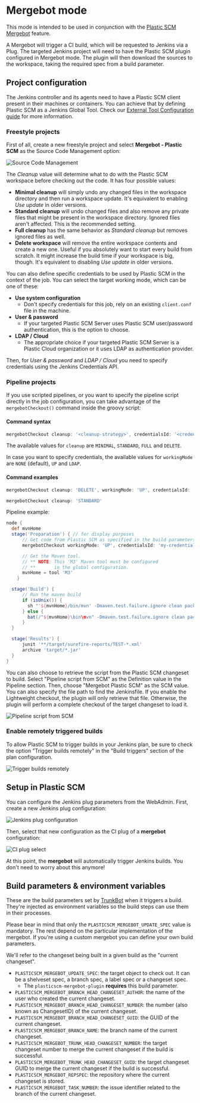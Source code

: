 # Mergebot mode

This mode is intended to be used in conjunction with the
[Plastic SCM Mergebot](https://blog.plasticscm.com/2018/09/mergebot-story-of-our-devops-initiative.html) feature.

A Mergebot will trigger a CI build, which will be requested to Jenkins via a Plug. The targeted Jenkins project will
need to have the Plastic SCM plugin configured in Mergebot mode. The plugin will then download the sources to the
workspace, taking the required spec from a build parameter.

## Project configuration

The Jenkins controller and its agents need to have a Plastic SCM client present in their machines or containers.
You can achieve that by defining Plastic SCM as a Jenkins Global Tool. Check our
[External Tool Configuration guide](ExternalToolConfiguration.md) for more information.

### Freestyle projects

First of all, create a new freestyle project and select **Mergebot - Plastic SCM** as the Source Code
Management option:

![Source Code Management](img/mergebot/plasticscm-setup.png)

The _Cleanup_ value will determine what to do with the Plastic SCM workspace before checking out
the code. It has four possible values:

* **Minimal cleanup** will simply undo any changed files in the workspace directory and then run
  a workspace update. It's equivalent to enabling _Use update_ in older versions.
* **Standard cleanup** will undo changed files and also remove any private files that might be
  present in the workspace directory. Ignored files aren't affected. This is the recommended
  setting.
* **Full cleanup** has the same behavior as _Standard cleanup_ but removes ignored files as well.
* **Delete workspace** will remove the entire workspace contents and create a new one. Useful if you
  absolutely want to start every build from scratch. It might increase the build time if your
  workspace is big, though. It's equivalent to disabling _Use update_ in older versions.

You can also define specific credentials to be used by Plastic SCM in the context of the job. You can select the
target working mode, which can be one of these:

* **Use system configuration**
  * Don't specify credentials for this job, rely on an existing `client.conf` file in the machine.
* **User & password**
  * If your targeted Plastic SCM Server uses Plastic SCM user/password authentication, this is the option to choose.
* **LDAP / Cloud**
  * The appropriate choice if your targeted Plastic SCM Server is a Plastic Cloud organization or it uses LDAP as
    authentication provider.

Then, for _User & password_ and _LDAP / Cloud_ you need to specify credentials using the Jenkins Credentials API.

### Pipeline projects

If you use scripted pipelines, or you want to specify the pipeline script directly in the job configuration, you can
take advantage of the `mergebotCheckout()` command inside the groovy script:

####  Command syntax

```groovy
mergebotCheckout cleanup: '<cleanup-strategy>', credentialsId: '<credentials-id>', workingMode: '<working-mode>'
```

The available values for `cleanup` are `MINIMAL`, `STANDARD`, `FULL` and `DELETE`.

In case you want to specify credentials, the available values for `workingMode` are `NONE` (default), `UP` and `LDAP`.

#### Command examples

```groovy
mergebotCheckout cleanup: 'DELETE', workingMode: 'UP', credentialsId: 'my-credentials'

mergebotCheckout cleanup: 'STANDARD'
```

Pipeline example:

```groovy
node {
  def mvnHome
  stage('Preparation') { // for display purposes
      // Get code from Plastic SCM as specified in the build parameters
      mergebotCheckout workingMode: 'UP', credentialsId: 'my-credentials'

      // Get the Maven tool.
      // ** NOTE: This 'M3' Maven tool must be configured
      // **       in the global configuration.
      mvnHome = tool 'M3'
    }

  stage('Build') {
      // Run the maven build
      if (isUnix()) {
        sh "'${mvnHome}/bin/mvn' -Dmaven.test.failure.ignore clean package"
      } else {
        bat(/"${mvnHome}\bin\mvn" -Dmaven.test.failure.ignore clean package/)
      }
  }

  stage('Results') {
      junit '**/target/surefire-reports/TEST-*.xml'
      archive 'target/*.jar'
  }
}
```

You can also choose to retrieve the script from the Plastic SCM changeset to build. Select "Pipeline
script from SCM" as the Definition value in the Pipeline section. Then, choose "Mergebot Plastic SCM"
as the SCM value. You can also specify the file path to find the Jenkinsfile. If you enable the
Lightweight checkout, the plugin will only retrieve that file. Otherwise, the plugin will perform a
complete checkout of the target changeset to load it.

![Pipeline script from SCM](img/mergebot/pipeline-configuration.png)

### Enable remotely triggered builds

To allow Plastic SCM to trigger builds in your Jenkins plan, be sure to check the option "Trigger
builds remotely" in the "Build triggers" section of the plan configuration.

![Trigger builds remotely](img/mergebot/remote-trigger-auth.png)

## Setup in Plastic SCM

You can configure the Jenkins plug parameters from the WebAdmin. First, create a new Jenkins plug configuration:

![Jenkins plug configuration](img/mergebot/jenkins-plug-config.png)

Then, select that new configuration as the CI plug of a **mergebot** configuration:

![CI plug select](img/mergebot/ci-plug-select.png)

At this point, the **mergebot** will automatically trigger Jenkins builds. You don't need to
worry about this anymore!

## Build parameters & environment variables

These are the build parameters set by [TrunkBot](https://github.com/PlasticSCM/trunk-mergebot) when
it triggers a build. They're injected as environment variables so the build steps can use them in
their processes.

Please bear in mind that only the `PLASTICSCM_MERGEBOT_UPDATE_SPEC` value is mandatory. The rest
depend on the particular implementation of the mergebot. If you're using a custom mergebot you can
define your own build parameters.

We'll refer to the changeset being built in a given build as the "current changeset".

* `PLASTICSCM_MERGEBOT_UPDATE_SPEC`: the target object to check out. It can be a shelveset spec, a branch
  spec, a label spec or a changeset spec.
    * The `plasticscm-mergebot-plugin` **requires** this build parameter.
* `PLASTICSCM_MERGEBOT_BRANCH_HEAD_CHANGESET_AUTHOR`: the name of the user who created the current changeset.
* `PLASTICSCM_MERGEBOT_BRANCH_HEAD_CHANGESET_NUMBER`: the number (also known as ChangesetID) of the
  current changeset.
* `PLASTICSCM_MERGEBOT_BRANCH_HEAD_CHANGESET_GUID`: the GUID of the current changeset.
* `PLASTICSCM_MERGEBOT_BRANCH_NAME`: the branch name of the current changeset.
* `PLASTICSCM_MERGEBOT_TRUNK_HEAD_CHANGESET_NUMBER`: the target changeset number to merge the current
  changeset if the build is successful.
* `PLASTICSCM_MERGEBOT_TRUNK_HEAD_CHANGESET_GUID`: the target changeset GUID to merge the current
  changeset if the build is successful.
* `PLASTICSCM_MERGEBOT_REPSPEC`: the repository where the current changeset is stored.
* `PLASTICSCM_MERGEBOT_TASK_NUMBER`: the issue identifier related to the branch of the current changeset.
